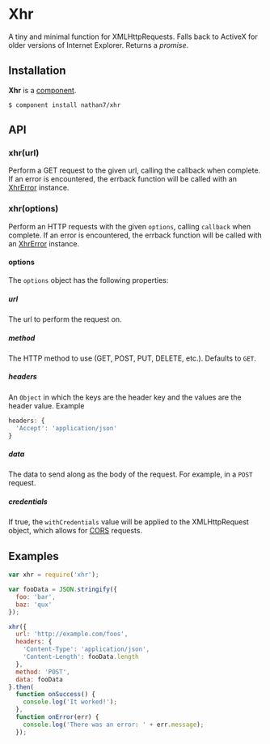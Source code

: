 # Xhr

A tiny and minimal function for XMLHttpRequests. Falls back to ActiveX for older versions of Internet Explorer.
Returns a *promise*.

## Installation

**Xhr** is a [component](https://github.com/component/component).

    $ component install nathan7/xhr

## API

### xhr(url)

Perform a GET request to the given url, calling the callback when complete. If an error is encountered, the errback function will be called with an [XhrError](https://github.com/matthewp/xhrerror) instance.

### xhr(options)

Perform an HTTP requests with the given ``options``, calling ``callback`` when complete. If an error is encountered, the errback function will be called with an [XhrError](https://github.com/matthewp/xhrerror) instance.

#### options

The ``options`` object has the following properties:

##### url

The url to perform the request on.

##### method

The HTTP method to use (GET, POST, PUT, DELETE, etc.).  Defaults to ``GET``.

##### headers

An ``Object`` in which the keys are the header key and the values are the header value. Example

```javascript
headers: {
  'Accept': 'application/json'
}
```

##### data

The data to send along as the body of the request. For example, in a ``POST`` request.

##### credentials

If true, the ``withCredentials`` value will be applied to the XMLHttpRequest object, which allows for [CORS](http://www.w3.org/TR/cors/) requests.

## Examples

```javascript
var xhr = require('xhr');

var fooData = JSON.stringify({
  foo: 'bar',
  baz: 'qux'
});

xhr({
  url: 'http://example.com/foos',
  headers: {
    'Content-Type': 'application/json',
    'Content-Length': fooData.length
  },
  method: 'POST',
  data: fooData
}.then(
  function onSuccess() {
    console.log('It worked!');
  },
  function onError(err) {
    console.log('There was an error: ' + err.message);
  });
```
